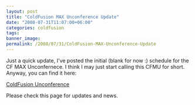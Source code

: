```yaml
---
layout: post
title: "ColdFusion MAX Unconference Update"
date: "2008-07-31T11:07:00+06:00"
categories: coldfusion 
tags: 
banner_image: 
permalink: /2008/07/31/ColdFusion-MAX-Unconference-Update
---
```


Just a quick update, I've posted the initial (blank for now :) schedule for the CF MAX Unconfernece. I think I may just start calling this CFMU for short. Anyway, you can find it here:

<a href="http://www.raymondcamden.com/page.cfm/ColdFusion-Unconference">ColdFusion Unconference</a>

Please check this page for updates and news.